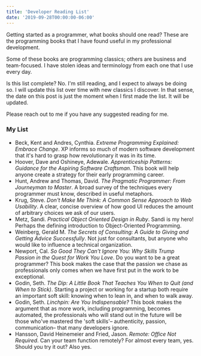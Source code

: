 ```yaml
---
title: 'Developer Reading List'
date: '2019-09-28T00:00:00-06:00'
---
```


Getting started as a programmer, what books should one read? These are the
programming books that I have found useful in my professional development.

Some of these books are programming classics; others are business and
team-focused. I have stolen ideas and terminology from each one that I use
every day.

Is this list complete? No. I'm still reading, and I expect to always be doing
so. I will update this list over time with new classics I discover. In that
sense, the date on this post is just the moment when I first made the list. It
will be updated.

Please reach out to me if you have any suggested reading for me.

### My List

- Beck, Kent and Andres, Cynthia. _Extreme Programming Explained: Embrace
  Change_. XP informs so much of modern software development that it's hard
  to grasp how revolutionary it was in its time.
- Hoover, Dave and Oshineye, Adewale. _Apprenticeship Patterns: Guidance for
  the Aspiring Software Craftsman_. This book will help anyone create a
  strategy for their early programming career.
- Hunt, Andrew and Thomas, David. _The Pragmatic Programmer: From Journeyman
  to Master_. A broad survey of the techniques every programmer must know,
  described in useful metaphors.
- Krug, Steve. _Don't Make Me Think: A Common Sense Approach to Web
  Usability_. A clear, concise overview of how good UI reduces the amount of
  arbitrary choices we ask of our users.
- Metz, Sandi. _Practical Object Oriented Design in Ruby_. Sandi is my
  hero! Perhaps the defining introduction to Object-Oriented Programming.
- Weinberg, Gerald M. _The Secrets of Consulting: A Guide to Giving and
  Getting Advice Successfully_. Not just for consultants, but anyone who
  would like to influence a technical organization.
- Newport, Cal. _So Good They Can't Ignore You: Why Skills Trump Passion in the
  Quest for Work You Love_. Do you want to be a great programmer? This book
  makes the case that the passion we chase as professionals only comes when we
  have first put in the work to be exceptional.
- Godin, Seth. _The Dip: A Little Book That Teaches You When to Quit (and When
  to Stick)_. Starting a project or working for a startup both require an
  important soft skill: knowing when to lean in, and when to walk away.
- Godin, Seth. _Linchpin: Are You Indispensable?_ This book makes the argument
  that as more work, including programming, becomes automated, the
  professionals who will stand out in the future will be those who've mastered
  the 'soft skills'– authenticity, passion, communication– that many developers
  ignore.
- Hansson, David Heinemeier and Fried, Jason. _Remote: Office Not Required_.
  Can your team function remotely? For almost every team, yes. Should you try
  it out? Also yes.
